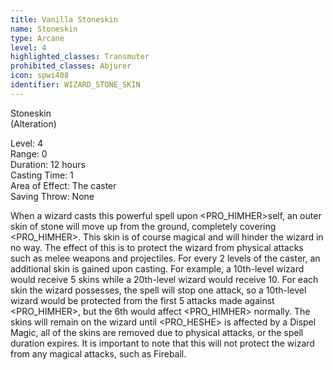 ```yaml
---
title: Vanilla Stoneskin
name: Stoneskin
type: Arcane
level: 4
highlighted_classes: Transmuter
prohibited_classes: Abjurer
icon: spwi408
identifier: WIZARD_STONE_SKIN
---
```

Stoneskin  
(Alteration)  
  
Level: 4  
Range: 0  
Duration: 12 hours  
Casting Time: 1  
Area of Effect: The caster  
Saving Throw: None   
  
When a wizard casts this powerful spell upon &lt;PRO_HIMHER&gt;self, an outer skin of stone will move up from the ground, completely covering &lt;PRO_HIMHER&gt;. This skin is of course magical and will hinder the wizard in no way. The effect of this is to protect the wizard from physical attacks such as melee weapons and projectiles. For every 2 levels of the caster, an additional skin is gained upon casting. For example, a 10th-level wizard would receive 5 skins while a 20th-level wizard would receive 10. For each skin the wizard possesses, the spell will stop one attack, so a 10th-level wizard would be protected from the first 5 attacks made against &lt;PRO_HIMHER&gt;, but the 6th would affect &lt;PRO_HIMHER&gt; normally. The skins will remain on the wizard until &lt;PRO_HESHE&gt; is affected by a Dispel Magic, all of the skins are removed due to physical attacks, or the spell duration expires. It is important to note that this will not protect the wizard from any magical attacks, such as Fireball.  
